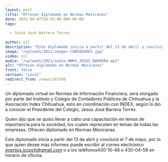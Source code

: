 ```yaml
---
layout: post
title: "Ofrecen diplomado en Normas Mexicanas"
date: 2021-04-07T20:53:00.000-06:00
tags:
  
  - Jesús José Barrera Torres
  
author: nil
description: "Este diplomado inicia a partir del 13 de abril y concluirá el 7 de mayo."
image: "/uploads/2021/images-CONTADORES.jpg"
video: nil
audio: "/uploads/2021/audio-MW04_JESUS_BARRERA.mp3"
alt: "Ofrecen diplomado en Normas Mexicanas"
front: false
section: "Local"
redirect_from: /news/183746
---
```


Un diplomado virtual en Normas de Información Financiera, será otorgado por parte del Instituto y Colegio de Contadores Públicos de Chihuahua y la Asociación Index Chihuahua, esto en coordinación con INDEX, según lo dio a conocer el Presidente del Colegio, Jesús José Barrera Torres.

Quien dijo que se quiso llevar a cabo una capacitación en temas de importancia para la sociedad, los cuales reprecuten en temas de todas las empresas. Ofrecen diplomado en Normas Mexicanas

Este diplomado inicia a partir del 13 de abril y concluirá el 7 de mayo, por lo que quien desee más informes puede escribir al correo electrónico eventos.iccpch@gmail.com o a los teléfonos430-10-48 o 430-04-58 en horario de oficina.
